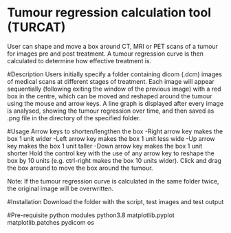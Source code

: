 # Tumour regression calculation tool (TURCAT)
User can shape and move a box around CT, MRI or PET scans of a tumour for images pre and post treatment. A tumour regression curve is then calculated to determine how effective treatment is.

#Description
Users initially specify a folder containing dicom (.dcm) images of medical scans at different stages of treatment. Each image will appear sequentially (following exiting the window of the previous image) with a red box in the centre, which can be moved and reshaped around the tumour using the mouse and arrow keys. A line graph is displayed after every image is analysed, showing the tumour regression over time, and then saved as .png file in the directory of the specified folder.

#Usage
Arrow keys to shorten/lengthen the box
  -Right arrow key makes the box 1 unit wider
  -Left arrow key makes the box 1 unit less wide
  -Up arrow key makes the box 1 unit taller
  -Down arrow key makes the box 1 unit shorter
Hold the control key with the use of any arrow key to reshape the box by 10 units (e.g. ctrl-right makes the box 10 units wider).
Click and drag the box around to move the box around the tumour.

Note: If the tumour regression curve is calculated in the same folder twice, the original image will be overwritten.

#Installation
Download the folder with the script, test images and test output

#Pre-requisite python modules
python3.8
matplotlib.pyplot
matplotlib.patches
pydicom
os
